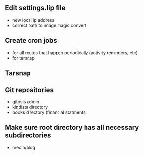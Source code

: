 ## Edit settings.lip file
- new local ip address
- correct path to image magic convert 

## Create cron jobs
- for all routes that happen periodically (activity reminders, etc)
- for tarsnap

## Tarsnap

## Git repositories
- gitosis admin
- kindista directory
- books directory (financial statments)

## Make sure root directory has all necessary subdirectories
- media/blog
